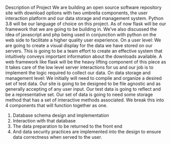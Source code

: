Description of Project
We are building an open source software repository site with download options with two
umbrella components, the user interaction platform and our data storage and management
system.
Python 3.8 will be our language of choice on this project. As of now flask will be our framework
that we are going to be building in. We’ve also discussed the idea of javascript and php being
used in conjunction with python on the web side to facilitate a higher quality user experience.
On a user level:
We are going to create a visual display for the data we have stored on our servers. This
is going to be a team effort to create an effective system that intuitively conveys important
information about the downloads available. A web framework like flask will be the heavy lifting
component of this piece as it takes care of the low level server interactions for us and our job is
to implement the logic required to collect our data.
On data storage and management level:
We initially will need to compile and organize a desired set of test data. Our site is going
to be designed to be file agnostic and as generally accepting of any user input. Our test data is
going to reflect and be a representative set.
Our set of data is going to need some storage method that has a set of interactive
methods associated.
We break this into 4 components that will function together as one.
1. Database schema design and implementation
2. Interaction with that database
3. The data preparation to be returned to the front end
4. And data security practices are implemented into the design to ensure data correctness
when served to the user.
